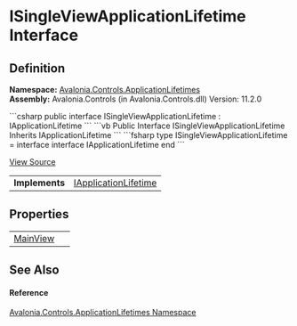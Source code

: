 # ISingleViewApplicationLifetime Interface




## Definition
**Namespace:** <a href="N_Avalonia_Controls_ApplicationLifetimes">Avalonia.Controls.ApplicationLifetimes</a>  
**Assembly:** Avalonia.Controls (in Avalonia.Controls.dll) Version: 11.2.0

<Tabs groupId="api-code-preview">
<TabItem value="csharp" label="C#">
```csharp
public interface ISingleViewApplicationLifetime : IApplicationLifetime
```
</TabItem>
<TabItem value="vb" label="VB">
```vb
Public Interface ISingleViewApplicationLifetime
	Inherits IApplicationLifetime
```
</TabItem>
<TabItem value="fsharp" label="F#">
```fsharp
type ISingleViewApplicationLifetime = 
    interface
        interface IApplicationLifetime
    end
```
</TabItem>
</Tabs>



<a href="https://github.com/AvaloniaUI/Avalonia/tree/master/src/Avalonia.Controls/ApplicationLifetimes/ISingleViewApplicationLifetime.cs" title="View the source code">View Source</a>

<table>
<tr><td><strong>Implements</strong></td><td><a href="T_Avalonia_Controls_ApplicationLifetimes_IApplicationLifetime">IApplicationLifetime</a></td></tr>
</table>



## Properties
<table>
<tr>
<td><a href="P_Avalonia_Controls_ApplicationLifetimes_ISingleViewApplicationLifetime_MainView">MainView</a></td>
<td> </td>
</tr>
</table>

## See Also


#### Reference
<a href="N_Avalonia_Controls_ApplicationLifetimes">Avalonia.Controls.ApplicationLifetimes Namespace</a>  
